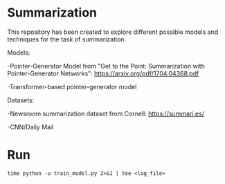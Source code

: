 # Summarization

This repository has been created to explore different possible models and techniques for the task of summarization.

Models:

-Pointer-Generator Model from "Get to the Point: Summarization with Pointer-Generator Networks": https://arxiv.org/pdf/1704.04368.pdf

-Transformer-based pointer-generator model

Datasets:

-Newsroom summarization dataset from Cornell: https://summari.es/

-CNN/Daily Mail

# Run

```time python -u train_model.py 2>&1 | tee <log_file>```
